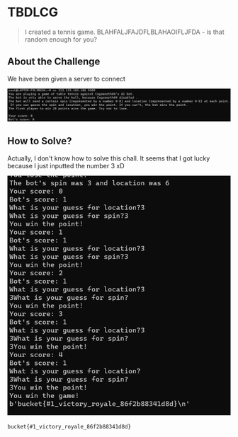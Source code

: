 # TBDLCG
> I created a tennis game. BLAHFALJFAJDFLBLAHAOIFLJFDA - is that random enough for you?

## About the Challenge
We have been given a server to connect

![preview](images/preview.png)

## How to Solve?
Actually, I don't know how to solve this chall. It seems that I got lucky because I just inputted the number 3 xD

![flag](images/flag.png)

```
bucket{#1_victory_royale_86f2b88341d8d}
```